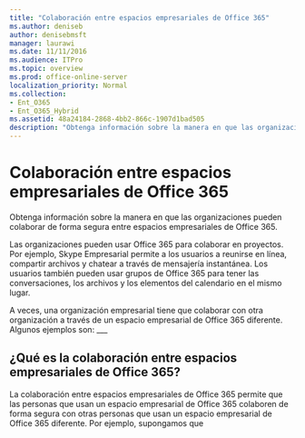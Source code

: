 ```yaml
---
title: "Colaboración entre espacios empresariales de Office 365"
ms.author: deniseb
author: denisebmsft
manager: laurawi
ms.date: 11/11/2016
ms.audience: ITPro
ms.topic: overview
ms.prod: office-online-server
localization_priority: Normal
ms.collection:
- Ent_O365
- Ent_O365_Hybrid
ms.assetid: 48a24184-2868-4bb2-866c-1907d1bad505
description: "Obtenga información sobre la manera en que las organizaciones pueden colaborar de forma segura entre espacios empresariales de Office 365."
---
```


# Colaboración entre espacios empresariales de Office 365

Obtenga información sobre la manera en que las organizaciones pueden colaborar de forma segura entre espacios empresariales de Office 365.
  
Las organizaciones pueden usar Office 365 para colaborar en proyectos. Por ejemplo, Skype Empresarial permite a los usuarios a reunirse en línea, compartir archivos y chatear a través de mensajería instantánea. Los usuarios también pueden usar grupos de Office 365 para tener las conversaciones, los archivos y los elementos del calendario en el mismo lugar.
  
A veces, una organización empresarial tiene que colaborar con otra organización a través de un espacio empresarial de Office 365 diferente. Algunos ejemplos son: ___
  
## ¿Qué es la colaboración entre espacios empresariales de Office 365?
<a name="whatisctc"> </a>

La colaboración entre espacios empresariales de Office 365 permite que las personas que usan un espacio empresarial de Office 365 colaboren de forma segura con otras personas que usan un espacio empresarial de Office 365 diferente. Por ejemplo, supongamos que 
  

